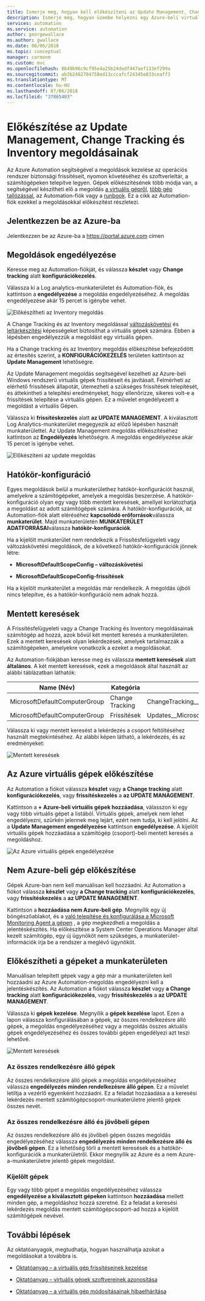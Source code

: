 ```yaml
---
title: Ismerje meg, hogyan kell előkészíteni az Update Management, Change Tracking and Inventory megoldások az Azure Automationben
description: Ismerje meg, hogyan üzembe helyezni egy Azure-beli virtuális gépek az Azure Automation részét képező az Update Management, Change Tracking and Inventory megoldásaival
services: automation
ms.service: automation
author: georgewallace
ms.author: gwallace
ms.date: 06/06/2018
ms.topic: conceptual
manager: carmonm
ms.custom: mvc
ms.openlocfilehash: 8649b96c9cf95e4a25b24dedf447aef133ef299a
ms.sourcegitcommit: ab3b2482704758ed13cccafcf24345e833ceaff3
ms.translationtype: MT
ms.contentlocale: hu-HU
ms.lasthandoff: 07/06/2018
ms.locfileid: "37865403"
---
```

# <a name="onboard-update-management-change-tracking-and-inventory-solutions"></a>Előkészítése az Update Management, Change Tracking és Inventory megoldásainak

Az Azure Automation segítségével a megoldások kezelése az operációs rendszer biztonsági frissítéseit, nyomon követéséhez és szoftverleltár, a számítógépeken telepítve legyen. Gépek előkészítésének több módja van, a segítségével készítheti elő a megoldás [a virtuális gépről](automation-onboard-solutions-from-vm.md), [több gép tallózással](automation-onboard-solutions-from-browse.md), az Automation-fiók vagy a [runbook](automation-onboard-solutions.md). Ez a cikk az Automation-fiók ezekkel a megoldásokkal előkészítést részletezi.

## <a name="log-in-to-azure"></a>Jelentkezzen be az Azure-ba

Jelentkezzen be az Azure-ba a https://portal.azure.com címen

## <a name="enable-solutions"></a>Megoldások engedélyezése

Keresse meg az Automation-fiókját, és válassza **készlet** vagy **Change tracking** alatt **konfigurációkezelés**.

Válassza ki a Log analytics-munkaterületet és Automation-fiók, és kattintson a **engedélyezése** a megoldás engedélyezéséhez. A megoldás engedélyezése akár 15 percet is igénybe vehet.

![Előkészítheti az Inventory megoldás](media/automation-onboard-solutions-from-automation-account/onboardsolutions.png)

A Change Tracking és az Inventory megoldással [változáskövetési](automation-vm-change-tracking.md) és [leltárkészítési](automation-vm-inventory.md) képességeket biztosíthat a virtuális gépek számára. Ebben a lépésben engedélyezzük a megoldást egy virtuális gépen.

Ha a Change tracking és az Inventory megoldás előkészítése befejeződött az értesítés szerint, a **KONFIGURÁCIÓKEZELÉS** területen kattintson az **Update Management** lehetőségre.

Az Update Management megoldás segítségével kezelheti az Azure-beli Windows rendszerű virtuális gépek frissítéseit és javításait. Felmérheti az elérhető frissítések állapotát, ütemezheti a szükséges frissítések telepítését, és áttekintheti a telepítési eredményeket, hogy ellenőrizze, sikeres volt-e a frissítések telepítése a virtuális gépen. Ez a művelet engedélyezett a megoldást a virtuális Gépen.

Válassza ki **frissítéskezelés** alatt **az UPDATE MANAGEMENT**. A kiválasztott Log Analytics-munkaterület megegyezik az előző lépésben használt munkaterülettel. Az Update Management megoldás előkészítéséhez kattintson az **Engedélyezés** lehetőségre. A megoldás engedélyezése akár 15 percet is igénybe vehet.

![Előkészíteni az update megoldás](media/automation-onboard-solutions-from-automation-account/onboardsolutions2.png)

## <a name="scope-configuration"></a>Hatókör-konfiguráció

Egyes megoldások belül a munkaterülethez hatókör-konfigurációt használ, amelyekre a számítógépeket, amelyek a megoldás beszerzése. A hatókör-konfiguráció olyan egy vagy több mentett keresések, amellyel korlátozhatja a megoldást az adott számítógépek számára. A hatókör-konfigurációk, az Automation-fiók alatt eléréséhez **kapcsolódó erőforrások**válassza **munkaterület**. Majd munkaterületén **MUNKATERÜLET ADATFORRÁSAI**válassza **hatókör-konfigurációk**.

Ha a kijelölt munkaterület nem rendelkezik a Frissítésfelügyeleti vagy változáskövetési megoldások, de a következő hatókör-konfigurációk jönnek létre:

* **MicrosoftDefaultScopeConfig – változáskövetési**

* **MicrosoftDefaultScopeConfig-frissítések**

Ha a kijelölt munkaterület a megoldás már rendelkezik. A megoldás újbóli nincs telepítve, és a hatókör-konfiguráció nem adnak hozzá.

## <a name="saved-searches"></a>Mentett keresések

A Frissítésfelügyeleti vagy a Change Tracking és Inventory megoldásainak számítógép ad hozzá, azok bővül két mentett keresés a munkaterületen. Ezek a mentett keresések olyan lekérdezések, amelyek tartalmazzák a számítógépeken, amelyekre vonatkozik a ezeket a megoldásokat.

Az Automation-fiókjában keresse meg és válassza **mentett keresések** alatt **általános**. A két mentett keresések, ezek a megoldások által használt az alábbi táblázatban láthatók:

|Name (Név)     |Kategória  |Alias  |
|---------|---------|---------|
|MicrosoftDefaultComputerGroup     |  Change Tracking       | ChangeTracking__MicrosoftDefaultComputerGroup        |
|MicrosoftDefaultComputerGroup     | Frissítések        | Updates__MicrosoftDefaultComputerGroup         |

Válassza ki vagy mentett keresést a lekérdezés a csoport feltöltéséhez használt megtekintéséhez. Az alábbi képen látható, a lekérdezés, és az eredményeket:

![Mentett keresések](media/automation-onboard-solutions-from-automation-account/savedsearch.png)

## <a name="onboard-azure-vms"></a>Az Azure virtuális gépek előkészítése

Az Automation a fiókot válassza **készlet** vagy **a Change tracking** alatt **konfigurációkezelés**, vagy **frissítéskezelés** a **az UPDATE MANAGEMENT**.

Kattintson a **+ Azure-beli virtuális gépek hozzáadása**, válasszon ki egy vagy több virtuális gépet a listából. Virtuális gépek, amelyek nem lehet engedélyezni, szürkén jelennek meg lejárt, ezért nem tudja, ki kell jelölni. Az a **Update Management engedélyezése** kattintson **engedélyezése**. A kijelölt virtuális gépek hozzáadása a számítógép (csoport)-beli mentett keresés a megoldáshoz.

![Az Azure virtuális gépek engedélyezése](media/automation-onboard-solutions-from-automation-account/enable-azure-vms.png)

## <a name="onboard-a-non-azure-machine"></a>Nem Azure-beli gép előkészítése

Gépek Azure-ban nem kell manuálisan kell hozzáadni. Az Automation a fiókot válassza **készlet** vagy **a Change tracking** alatt **konfigurációkezelés**, vagy **frissítéskezelés** a **az UPDATE MANAGEMENT**.

Kattintson a **hozzáadása nem Azure-beli gép**. Megnyílik egy új böngészőablakot, és a [való telepítése és konfigurálása a Microsoft Monitoring Agent a gépen](../log-analytics/log-analytics-concept-hybrid.md) , a gép megkezdheti a megoldás a jelentéskészítés. Ha előkészítése a System Center Operations Manager által kezelt számítógép, egy új ügynököt nem szükséges, a munkaterület-információk írja be a rendszer a meglévő ügynököt.

## <a name="onboard-machines-in-the-workspace"></a>Előkészítheti a gépeket a munkaterületen

Manuálisan telepített gépek vagy a gép már a munkaterületen kell hozzáadni az Azure Automation-megoldás engedélyezni kell a jelentéskészítés. Az Automation a fiókot válassza **készlet** vagy **a Change tracking** alatt **konfigurációkezelés**, vagy **frissítéskezelés** a **az UPDATE MANAGEMENT**.

Válassza ki **gépek kezelése**. Megnyílik a **gépek kezelése** lapot. Ezen a lapon válassza konfigurálásában a gépek, az összes rendelkezésre álló gépek, a megoldás engedélyezéséhez vagy a megoldás összes aktuális gépek engedélyezéséhez és összes további gépen engedélyezi azt teszi lehetővé.

![Mentett keresések](media/automation-onboard-solutions-from-automation-account/managemachines.png)

### <a name="all-available-machines"></a>Az összes rendelkezésre álló gépek

Az összes rendelkezésre álló gépek a megoldás engedélyezéséhez válassza **engedélyezés minden rendelkezésre álló gépen**. Ez a művelet letiltja a vezérlő egyenként hozzáadni. Ez a feladat hozzáadása a a keresési lekérdezés mentett számítógépcsoport-munkaterületre jelentő gépek összes nevét.

### <a name="all-available-and-future-machines"></a>Az összes rendelkezésre álló és jövőbeli gépen

Az összes rendelkezésre álló és jövőbeli gépen összes megoldás engedélyezéséhez válassza **engedélyezés minden rendelkezésre álló és jövőbeli gépen**. Ez a lehetőség törli a mentett keresések és a hatókör-konfigurációk a munkaterületről. Ekkor megnyílik az Azure és a nem Azure-a-munkaterületre jelentő gépek megoldást.

### <a name="selected-machines"></a>Kijelölt gépek

Egy vagy több gépet a megoldás engedélyezéséhez válassza **engedélyezése a kiválasztott gépeken** kattintson **hozzáadása** mellett minden gép, a megoldáshoz hozzá szeretné. Ez a feladat a keresési lekérdezés megoldás mentett számítógépcsoport-ad hozzá a kijelölt számítógépek nevével.

## <a name="next-steps"></a>További lépések

Az oktatóanyagok, megtudhatja, hogyan használhatja azokat a megoldásokat a továbbra is.

* [Oktatóanyag – a virtuális gép frissítéseinek kezelése](automation-tutorial-update-management.md)

* [Oktatóanyag – virtuális gépek szoftvereinek azonosítása](automation-tutorial-installed-software.md)

* [Oktatóanyag – a virtuális gép módosításainak hibaelhárítása](automation-tutorial-troubleshoot-changes.md)